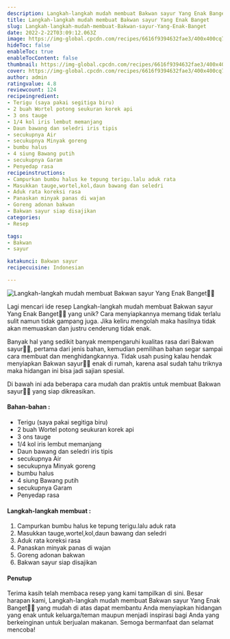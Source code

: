 ```yaml
---
description: Langkah-langkah mudah membuat Bakwan sayur Yang Enak Banget"
title: Langkah-langkah mudah membuat Bakwan sayur Yang Enak Banget
slug: Langkah-langkah-mudah-membuat-Bakwan-sayur-Yang-Enak-Banget
date: 2022-2-22T03:09:12.063Z
image: https://img-global.cpcdn.com/recipes/6616f9394632fae3/400x400cq70/photo.jpg
hideToc: false
enableToc: true
enableTocContent: false
thumbnail: https://img-global.cpcdn.com/recipes/6616f9394632fae3/400x400cq70/photo.jpg
cover: https://img-global.cpcdn.com/recipes/6616f9394632fae3/400x400cq70/photo.jpg
author: admin
ratingvalue: 4.8
reviewcount: 124
recipeingredient:
- Terigu (saya pakai segitiga biru)
- 2 buah Wortel potong seukuran korek api
- 3 ons tauge
- 1/4 kol iris lembut memanjang
- Daun bawang dan seledri iris tipis
- secukupnya Air
- secukupnya Minyak goreng
- bumbu halus
- 4 siung Bawang putih
- secukupnya Garam
- Penyedap rasa
recipeinstructions:
- Campurkan bumbu halus ke tepung terigu.lalu aduk rata
- Masukkan tauge,wortel,kol,daun bawang dan seledri
- Aduk rata koreksi rasa
- Panaskan minyak panas di wajan
- Goreng adonan bakwan
- Bakwan sayur siap disajikan
categories:
- Resep

tags:
- Bakwan
- sayur

katakunci: Bakwan sayur
recipecuisine: Indonesian

---
```


![Langkah-langkah mudah membuat Bakwan sayur Yang Enak Banget👩‍🍳](https://img-global.cpcdn.com/recipes/6616f9394632fae3/400x400cq70/photo.jpg)

Lagi mencari ide resep Langkah-langkah mudah membuat Bakwan sayur Yang Enak Banget👩‍🍳 yang unik? Cara menyiapkannya memang tidak terlalu sulit namun tidak gampang juga. Jika keliru mengolah maka hasilnya tidak akan memuaskan dan justru cenderung tidak enak.

Banyak hal yang sedikit banyak mempengaruhi kualitas rasa dari Bakwan sayur👩‍🍳, pertama dari jenis bahan, kemudian pemilihan bahan segar sampai cara membuat dan menghidangkannya. Tidak usah pusing kalau hendak menyiapkan Bakwan sayur👩‍🍳 enak di rumah, karena asal sudah tahu triknya maka hidangan ini bisa jadi sajian spesial.

Di bawah ini ada beberapa cara mudah dan praktis untuk membuat Bakwan sayur👩‍🍳 yang siap dikreasikan.

<!--inarticleads1-->

#### Bahan-bahan :

- Terigu (saya pakai segitiga biru)
- 2 buah Wortel potong seukuran korek api
- 3 ons tauge
- 1/4 kol iris lembut memanjang
- Daun bawang dan seledri iris tipis
- secukupnya Air
- secukupnya Minyak goreng
- bumbu halus
- 4 siung Bawang putih
- secukupnya Garam
- Penyedap rasa

<!--inarticleads2-->

#### Langkah-langkah membuat :

1. Campurkan bumbu halus ke tepung terigu.lalu aduk rata
1. Masukkan tauge,wortel,kol,daun bawang dan seledri
1. Aduk rata koreksi rasa
1. Panaskan minyak panas di wajan
1. Goreng adonan bakwan
1. Bakwan sayur siap disajikan

#### Penutup

Terima kasih telah membaca resep yang kami tampilkan di sini. Besar harapan kami, Langkah-langkah mudah membuat Bakwan sayur Yang Enak Banget👩‍🍳 yang mudah di atas dapat membantu Anda menyiapkan hidangan yang enak untuk keluarga/teman maupun menjadi inspirasi bagi Anda yang berkeinginan untuk berjualan makanan. Semoga bermanfaat dan selamat mencoba!